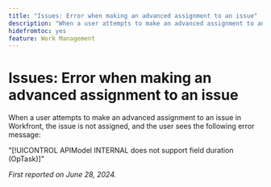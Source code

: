 ```yaml
---
title: "Issues: Error when making an advanced assignment to an issue"
description: "When a user attempts to make an advanced assignment to an issue in Workfront, the issue is not assigned, and the user sees an error message."
hidefromtoc: yes
feature: Work Management
---
```


# Issues: Error when making an advanced assignment to an issue

When a user attempts to make an advanced assignment to an issue in Workfront, the issue is not assigned, and the user sees the following error message:

"[!UICONTROL APIModel INTERNAL does not support field duration (OpTask)]"

_First reported on June 28, 2024._
